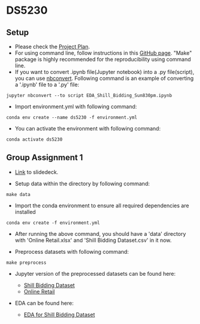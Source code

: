 # DS5230

## Setup
* Please check the [Project Plan](doc/Project%20plan.md).
* For using command line, follow instructions in this [GitHub page](https://github.com/ds5110/git-intro/blob/main/setup.md). "Make" package is highly recommended for the reproducibility using command line.
* If you want to convert .ipynb file(Jupyter notebook) into a .py file(script), you can use [nbconvert](https://nbconvert.readthedocs.io/en/latest/usage.html#convert-notebook). Following command is an example of converting a '.ipynb' file to a '.py' file:
```
jupyter nbconvert --to script EDA_Shill_Bidding_Sun830pm.ipynb
```

* Import environment.yml with following command:
```
conda env create --name ds5230 -f environment.yml
```
* You can activate the environment with following command:
```
conda activate ds5230
```

## Group Assignment 1
* [Link](https://docs.google.com/presentation/d/1tvC9Ljs2UG3cjI59K5eEALSGA9bNqlZChpDjtmt5LuE/edit?usp=sharing) to slidedeck.

* Setup data within the directory by following command:
```
make data
```

* Import the conda environment to ensure all required dependencies are installed
```
conda env create -f environment.yml
```

* After running the above command, you should have a 'data' directory with 'Online Retail.xlsx' and 'Shill Bidding Dataset.csv' in it now.

* Preprocess datasets with following command:
```
make preprocess
```

* Jupyter version of the preprocessed datasets can be found here:
    * [Shill Bidding Dataset](src/OnlineRetail.ipynb)
    * [Online Retail](src/EDA_Shill_Bidding_Sun830pm.ipynb)

* EDA can be found here:
    * [EDA for Shill Bidding Dataset](doc/EDA%20for%20shill%20bidding%20dataset%20report.md)